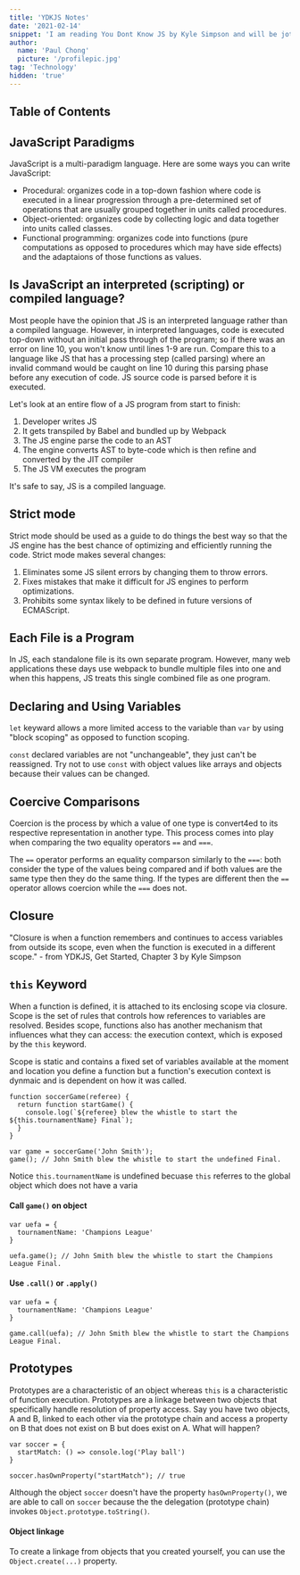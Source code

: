 ```yaml
---
title: 'YDKJS Notes'
date: '2021-02-14'
snippet: 'I am reading You Dont Know JS by Kyle Simpson and will be jotting down notes and things I have learned so that I can reference them in the future.'
author:
  name: 'Paul Chong'
  picture: '/profilepic.jpg'
tag: 'Technology'
hidden: 'true'
---
```


## Table of Contents

## JavaScript Paradigms

JavaScript is a multi-paradigm language. Here are some ways you can write JavaScript:

- Procedural: organizes code in a top-down fashion where code is executed in a linear progression through a pre-determined set of operations that are usually grouped together in units called procedures.
- Object-oriented: organizes code by collecting logic and data together into units called classes.
- Functional programming: organizes code into functions (pure computations as opposed to procedures which may have side effects) and the adaptaions of those functions as values.

## Is JavaScript an interpreted (scripting) or compiled language?

Most people have the opinion that JS is an interpreted language rather than a compiled language. However, in interpreted languages, code is executed top-down without an initial pass through of the program; so if there was an error on line 10, you won't know until lines 1-9 are run. Compare this to a language like JS that has a processing step (called parsing) where an invalid command would be caught on line 10 during this parsing phase before any execution of code. JS source code is parsed before it is executed.

Let's look at an entire flow of a JS program from start to finish:

1. Developer writes JS
2. It gets transpiled by Babel and bundled up by Webpack
3. The JS engine parse the code to an AST
4. The engine converts AST to byte-code which is then refine and converted by the JIT compiler
5. The JS VM executes the program

It's safe to say, JS is a compiled language.

## Strict mode

Strict mode should be used as a guide to do things the best way so that the JS engine has the best chance of optimizing and efficiently running the code. Strict mode makes several changes:

1. Eliminates some JS silent errors by changing them to throw errors.
2. Fixes mistakes that make it difficult for JS engines to perform optimizations.
3. Prohibits some syntax likely to be defined in future versions of ECMAScript.

## Each File is a Program

In JS, each standalone file is its own separate program. However, many web applications these days use webpack to bundle multiple files into one and when this happens, JS treats this single combined file as one program.

## Declaring and Using Variables

`let` keyward allows a more limited access to the variable than `var` by using "block scoping" as opposed to function scoping.

`const` declared variables are not "unchangeable", they just can't be reassigned. Try not to use `const` with object values like arrays and objects because their values can be changed.

## Coercive Comparisons

Coercion is the process by which a value of one type is convert4ed to its respective representation in another type. This process comes into play when comparing the two equality operators `==` and `===`.

The `==` operator performs an equality comparson similarly to the `===`: both consider the type of the values being compared and if both values are the same type then they do the same thing. If the types are different then the `==` operator allows coercion while the `===` does not.

## Closure

"Closure is when a function remembers and continues to access variables from outside its scope, even when the function is executed in a different scope." - from YDKJS, Get Started, Chapter 3 by Kyle Simpson

## `this` Keyword

When a function is defined, it is attached to its enclosing scope via closure. Scope is the set of rules that controls how references to variables are resolved. Besides scope, functions also has another mechanism that influences what they can access: the execution context, which is exposed by the `this` keyword.

Scope is static and contains a fixed set of variables available at the moment and location you define a function but a function's execution context is dynmaic and is dependent on how it was called.

```
function soccerGame(referee) {
  return function startGame() {
    console.log(`${referee} blew the whistle to start the ${this.tournamentName} Final`);
  }
}

var game = soccerGame('John Smith');
game(); // John Smith blew the whistle to start the undefined Final.
```

Notice `this.tournamentName` is undefined becuase `this` referres to the global object which does not have a varia

#### Call `game()` on object

```
var uefa = {
  tournamentName: 'Champions League'
}

uefa.game(); // John Smith blew the whistle to start the Champions League Final.
```

#### Use `.call()` or `.apply()`

```
var uefa = {
  tournamentName: 'Champions League'
}

game.call(uefa); // John Smith blew the whistle to start the Champions League Final.
```

## Prototypes

Prototypes are a characteristic of an object whereas `this` is a characteristic of function execution. Prototypes are a linkage between two objects that specifically handle resolution of property access. Say you have two objects, A and B, linked to each other via the prototype chain and access a property on B that does not exist on B but does exist on A. What will happen?

```
var soccer = {
  startMatch: () => console.log('Play ball')
}

soccer.hasOwnProperty("startMatch"); // true
```

Although the object `soccer` doesn't have the property `hasOwnProperty()`, we are able to call on `soccer` because the the delegation (prototype chain) invokes `Object.prototype.toString()`.

#### Object linkage

To create a linkage from objects that you created yourself, you can use the `Object.create(...)` property.
